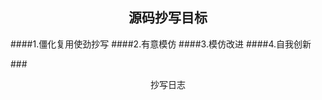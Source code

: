 ## <center>源码抄写目标
####<left>1.僵化复用使劲抄写
####<left>2.有意模仿
####<left>3.模仿改进
####<left>4.自我创新

###<center>抄写日志